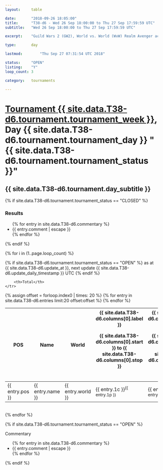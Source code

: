 ```yaml
---
layout: 	table

date: 		"2018-09-26 18:05:00"
title: 		"T38-d6 - Wed 26 Sep 18:00:00 to Thu 27 Sep 17:59:59 UTC"
subtitle: 	"Wed 26 Sep 18:00:00 to Thu 27 Sep 17:59:59 UTC"

excerpt:    "Guild Wars 2 (GW2), World vs. World (WvW) Realm Avenger achivement Tournament. \"Every Kill Counts\""

type:       day

lastmod: 		"Thu Sep 27 07:31:54 UTC 2018"

status:     "OPEN"
listing:    "Y"
loop_count: 3

category: 	tournaments

---
```

<div class="table_header">
    <h1><a href="{{ site.data.T38-d6.tournament.week_url }}">Tournament {{ site.data.T38-d6.tournament.tournament_week }}</a>, Day {{ site.data.T38-d6.tournament.tournament_day }} "{{ site.data.T38-d6.tournament.tournament_status }}"</h1>
    <h2>{{ site.data.T38-d6.tournament.day_subtitle }}</h2> 
</div>

{% if site.data.T38-d6.tournament.tournament_status == "CLOSED" %} 
<div class="commentary">
  <h3>Results</h3>
  <ul>
    {% for entry in site.data.T38-d6.commentary %}
    <li class="commentary_list">{{ entry.comment | escape }}</li>
    {% endfor %}
  </ul>
</div>
{% endif %}


{% for i in (1..page.loop_count) %}

{% if site.data.T38-d6.tournament.tournament_status == "OPEN" %} 
<span class="table_nextupdate">as at {{ site.data.T38-d6.update_at }}, next update {{ site.data.T38-d6.update_daily_timestamp }} UTC</span> 
{% endif %}

<table class="day_table">
  <colgroup>
    <col style="width:18px">
    <col style="width:55px">
    <col style="width:55px">
    <col style="width:12px">
    <col style="width:12px">
    <col style="width:12px">
    <col style="width:12px">
    <col style="width:12px">
    <col style="width:12px">
    <col style="width:12px">
    <col style="width:12px">
    <col style="width:12px">
    <col style="width:12px">
    <col style="width:12px">
    <col style="width:12px">
    <col style="width:12px">
    <col style="width:12px">
    <col style="width:12px">
    <col style="width:12px">
    <col style="width:12px">
    <col style="width:12px">
    <col style="width:12px">
    <col style="width:12px">
    <col style="width:12px">
    <col style="width:12px">
    <col style="width:12px">
    <col style="width:12px">
    <col style="width:18px">
  </colgroup>  
  <thead>
    <tr>
        <th>POS</th>
        <th class="AlignLeft">Name</th>
        <th class="AlignLeft">World</th>

<th><div class="label">{{ site.data.T38-d6.columns[0].label }}<p class="onhover">{{ site.data.T38-d6.columns[0].start }} to {{ site.data.T38-d6.columns[0].stop }}</p></div>​</th>
<th><div class="label">{{ site.data.T38-d6.columns[1].label }}<p class="onhover">{{ site.data.T38-d6.columns[1].start }} to {{ site.data.T38-d6.columns[1].stop }}</p></div>​</th>
<th><div class="label">{{ site.data.T38-d6.columns[2].label }}<p class="onhover">{{ site.data.T38-d6.columns[2].start }} to {{ site.data.T38-d6.columns[2].stop }}</p></div>​</th>
<th><div class="label">{{ site.data.T38-d6.columns[3].label }}<p class="onhover">{{ site.data.T38-d6.columns[3].start }} to {{ site.data.T38-d6.columns[3].stop }}</p></div>​</th>
<th><div class="label">{{ site.data.T38-d6.columns[4].label }}<p class="onhover">{{ site.data.T38-d6.columns[4].start }} to {{ site.data.T38-d6.columns[4].stop }}</p></div>​</th>
<th><div class="label">{{ site.data.T38-d6.columns[5].label }}<p class="onhover">{{ site.data.T38-d6.columns[5].start }} to {{ site.data.T38-d6.columns[5].stop }}</p></div>​</th>
<th><div class="label">{{ site.data.T38-d6.columns[6].label }}<p class="onhover">{{ site.data.T38-d6.columns[6].start }} to {{ site.data.T38-d6.columns[6].stop }}</p></div>​</th>
<th><div class="label">{{ site.data.T38-d6.columns[7].label }}<p class="onhover">{{ site.data.T38-d6.columns[7].start }} to {{ site.data.T38-d6.columns[7].stop }}</p></div>​</th>
<th><div class="label">{{ site.data.T38-d6.columns[8].label }}<p class="onhover">{{ site.data.T38-d6.columns[8].start }} to {{ site.data.T38-d6.columns[8].stop }}</p></div>​</th>
<th><div class="label">{{ site.data.T38-d6.columns[9].label }}<p class="onhover">{{ site.data.T38-d6.columns[9].start }} to {{ site.data.T38-d6.columns[9].stop }}</p></div>​</th>
<th><div class="label">{{ site.data.T38-d6.columns[10].label }}<p class="onhover">{{ site.data.T38-d6.columns[10].start }} to {{ site.data.T38-d6.columns[10].stop }}</p></div>​</th>

<th><div class="label">{{ site.data.T38-d6.columns[11].label }}<p class="onhover">{{ site.data.T38-d6.columns[11].start }} to {{ site.data.T38-d6.columns[11].stop }}</p></div>​</th>
<th><div class="label">{{ site.data.T38-d6.columns[12].label }}<p class="onhover">{{ site.data.T38-d6.columns[12].start }} to {{ site.data.T38-d6.columns[12].stop }}</p></div>​</th>
<th><div class="label">{{ site.data.T38-d6.columns[13].label }}<p class="onhover">{{ site.data.T38-d6.columns[13].start }} to {{ site.data.T38-d6.columns[13].stop }}</p></div>​</th>
<th><div class="label">{{ site.data.T38-d6.columns[14].label }}<p class="onhover">{{ site.data.T38-d6.columns[14].start }} to {{ site.data.T38-d6.columns[14].stop }}</p></div>​</th>
<th><div class="label">{{ site.data.T38-d6.columns[15].label }}<p class="onhover">{{ site.data.T38-d6.columns[15].start }} to {{ site.data.T38-d6.columns[15].stop }}</p></div>​</th>
<th><div class="label">{{ site.data.T38-d6.columns[16].label }}<p class="onhover">{{ site.data.T38-d6.columns[16].start }} to {{ site.data.T38-d6.columns[16].stop }}</p></div>​</th>
<th><div class="label">{{ site.data.T38-d6.columns[17].label }}<p class="onhover">{{ site.data.T38-d6.columns[17].start }} to {{ site.data.T38-d6.columns[17].stop }}</p></div>​</th>
<th><div class="label">{{ site.data.T38-d6.columns[18].label }}<p class="onhover">{{ site.data.T38-d6.columns[18].start }} to {{ site.data.T38-d6.columns[18].stop }}</p></div>​</th>
<th><div class="label">{{ site.data.T38-d6.columns[19].label }}<p class="onhover">{{ site.data.T38-d6.columns[19].start }} to {{ site.data.T38-d6.columns[19].stop }}</p></div>​</th>
<th><div class="label">{{ site.data.T38-d6.columns[20].label }}<p class="onhover">{{ site.data.T38-d6.columns[20].start }} to {{ site.data.T38-d6.columns[20].stop }}</p></div>​</th>

<th><div class="label">{{ site.data.T38-d6.columns[21].label }}<p class="onhover">{{ site.data.T38-d6.columns[21].start }} to {{ site.data.T38-d6.columns[21].stop }}</p></div>​</th>
<th><div class="label">{{ site.data.T38-d6.columns[22].label }}<p class="onhover">{{ site.data.T38-d6.columns[22].start }} to {{ site.data.T38-d6.columns[22].stop }}</p></div>​</th>
<th><div class="label">{{ site.data.T38-d6.columns[23].label }}<p class="onhover">{{ site.data.T38-d6.columns[23].start }} to {{ site.data.T38-d6.columns[23].stop }}</p></div>​</th>

        <th>Total</th>
    </tr>
  </thead>
  {% assign offset = forloop.index0 | times: 20 %}
<tbody>
{% for entry in site.data.T38-d6.entries limit:20 offset:offset %}
  <tr>
    <td class="pl{{ entry.pos }}">{{ entry.pos }}</td>
    <td class="AlignLeft">{{ entry.name }}</td>
    <td class="AlignLeft">{{ entry.world }}</td>
    <td class="pl{{ entry.1p }}">{{ entry.1c }}<sup>{{ entry.1p }}</sup></td>
    <td class="pl{{ entry.2p }}">{{ entry.2c }}<sup>{{ entry.2p }}</sup></td>
    <td class="pl{{ entry.3p }}">{{ entry.3c }}<sup>{{ entry.3p }}</sup></td>
    <td class="pl{{ entry.4p }}">{{ entry.4c }}<sup>{{ entry.4p }}</sup></td>
    <td class="pl{{ entry.5p }}">{{ entry.5c }}<sup>{{ entry.5p }}</sup></td>
    <td class="pl{{ entry.6p }}">{{ entry.6c }}<sup>{{ entry.6p }}</sup></td>
    <td class="pl{{ entry.7p }}">{{ entry.7c }}<sup>{{ entry.7p }}</sup></td>
    <td class="pl{{ entry.8p }}">{{ entry.8c }}<sup>{{ entry.8p }}</sup></td>
    <td class="pl{{ entry.9p }}">{{ entry.9c }}<sup>{{ entry.9p }}</sup></td>
    <td class="pl{{ entry.10p }}">{{ entry.10c }}<sup>{{ entry.10p }}</sup></td>
    <td class="pl{{ entry.11p }}">{{ entry.11c }}<sup>{{ entry.11p }}</sup></td>
    <td class="pl{{ entry.12p }}">{{ entry.12c }}<sup>{{ entry.12p }}</sup></td>
    <td class="pl{{ entry.13p }}">{{ entry.13c }}<sup>{{ entry.13p }}</sup></td>
    <td class="pl{{ entry.14p }}">{{ entry.14c }}<sup>{{ entry.14p }}</sup></td>
    <td class="pl{{ entry.15p }}">{{ entry.15c }}<sup>{{ entry.15p }}</sup></td>
    <td class="pl{{ entry.16p }}">{{ entry.16c }}<sup>{{ entry.16p }}</sup></td>
    <td class="pl{{ entry.17p }}">{{ entry.17c }}<sup>{{ entry.17p }}</sup></td>
    <td class="pl{{ entry.18p }}">{{ entry.18c }}<sup>{{ entry.18p }}</sup></td>
    <td class="pl{{ entry.19p }}">{{ entry.19c }}<sup>{{ entry.19p }}</sup></td>
    <td class="pl{{ entry.20p }}">{{ entry.20c }}<sup>{{ entry.20p }}</sup></td>
    <td class="pl{{ entry.21p }}">{{ entry.21c }}<sup>{{ entry.21p }}</sup></td>
    <td class="pl{{ entry.22p }}">{{ entry.22c }}<sup>{{ entry.22p }}</sup></td>
    <td class="pl{{ entry.23p }}">{{ entry.23c }}<sup>{{ entry.23p }}</sup></td>
    <td class="pl{{ entry.24p }}">{{ entry.24c }}<sup>{{ entry.24p }}</sup></td>
    <td>{{ entry.total }}</td>
  </tr>
{% endfor %}  
</tbody>
</table>
<div class="leaderboard"></div>
<br />
{% endfor %}

{% if site.data.T38-d6.tournament.tournament_status == "OPEN" %} 
<div class="commentary">
  <span class="commentary_title">Commentary</span>
  <ul>
    {% for entry in site.data.T38-d6.commentary %}
    <li class="commentary_list">{{ entry.comment | escape }}</li>
    {% endfor %}
  </ul>
</div>
{% endif %}


